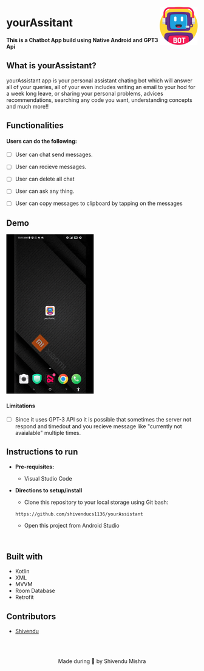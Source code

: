 <p>

<img src = "https://github.com/shivenducs1136/yourAssistant/blob/main/botimg.jpg" width = "100" height = "100" align = "right"> 
<h1 align="left"> yourAssitant </h2>
	<h4 align="left"> This is a Chatbot App build using Native Android and GPT3 Api <h4>
</p>



## What is yourAssistant?
yourAssistant app is your personal assistant chating bot which will answer all of your queries, all of your even includes writing an email to your hod for a week long leave, or sharing your personal problems, advices recommendations, searching any code you want, understanding concepts and much more!!

## Functionalities
#### Users can do the following:
- [ ] User can chat send messages. 
- [ ] User can recieve messages.  
- [ ] User can delete all chat
- [ ] User can ask any thing. 
- [ ] User can copy messages to clipboard by tapping on the messages



## Demo 

<img src = "https://github.com/shivenducs1136/yourAssistant/blob/main/k.gif?raw=true" width = "230">
	
<br>

#### Limitations
- [ ] Since it uses GPT-3 API so it is possible that sometimes the server not respond and timedout and you recieve message like "currently not avaialable" multiple times. 

## Instructions to run

* __Pre-requisites:__
	- Visual Studio Code

* __Directions to setup/install__
	- Clone this repository to your local storage using Git bash:
	```bash
	https://github.com/shivenducs1136/yourAssistant
	```
	- Open this project from Android Studio

<br>

## Built with
- Kotlin
- XML
- MVVM
- Room Database
- Retrofit
## Contributors
* [Shivendu](https://github.com/shivenducs1136)
<br>
<br>

<p align="center">
	Made during 🌙 by Shivendu Mishra
</p>
